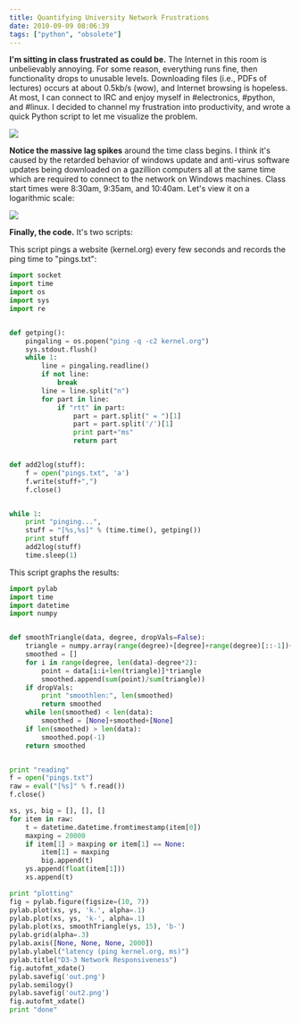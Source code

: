 ```yaml
---
title: Quantifying University Network Frustrations
date: 2010-09-09 08:06:39
tags: ["python", "obsolete"]
---
```




__I'm sitting in class frustrated as could be.__ The Internet in this room is unbelievably annoying.  For some reason, everything runs fine, then functionality drops to unusable levels.  Downloading files (i.e., PDFs of lectures) occurs at about 0.5kb/s (wow), and Internet browsing is hopeless.  At most, I can connect to IRC and enjoy myself in #electronics, #python, and #linux. I decided to channel my frustration into productivity, and wrote a quick Python script to let me visualize the problem.

<div class="text-center img-medium">

![](https://swharden.com/static/2010/09/09/out.png)

</div>

__Notice the massive lag spikes__ around the time class begins. I think it's caused by the retarded behavior of windows update and anti-virus software updates being downloaded on a gazillion computers all at the same time which are required to connect to the network on Windows machines. Class start times were 8:30am, 9:35am, and 10:40am.  Let's view it on a logarithmic scale:

<div class="text-center img-medium">

![](https://swharden.com/static/2010/09/09/out2.png)

</div>

__Finally, the code.__ It's two scripts:

This script pings a website (kernel.org) every few seconds and records the ping time to "pings.txt":

```python
import socket
import time
import os
import sys
import re


def getping():
    pingaling = os.popen("ping -q -c2 kernel.org")
    sys.stdout.flush()
    while 1:
        line = pingaling.readline()
        if not line:
            break
        line = line.split("n")
        for part in line:
            if "rtt" in part:
                part = part.split(" = ")[1]
                part = part.split('/')[1]
                print part+"ms"
                return part


def add2log(stuff):
    f = open("pings.txt", 'a')
    f.write(stuff+",")
    f.close()


while 1:
    print "pinging...",
    stuff = "[%s,%s]" % (time.time(), getping())
    print stuff
    add2log(stuff)
    time.sleep(1)
```

This script graphs the results:

```python
import pylab
import time
import datetime
import numpy


def smoothTriangle(data, degree, dropVals=False):
    triangle = numpy.array(range(degree)+[degree]+range(degree)[::-1])+1
    smoothed = []
    for i in range(degree, len(data)-degree*2):
        point = data[i:i+len(triangle)]*triangle
        smoothed.append(sum(point)/sum(triangle))
    if dropVals:
        print "smoothlen:", len(smoothed)
        return smoothed
    while len(smoothed) < len(data):
        smoothed = [None]+smoothed+[None]
    if len(smoothed) > len(data):
        smoothed.pop(-1)
    return smoothed


print "reading"
f = open("pings.txt")
raw = eval("[%s]" % f.read())
f.close()

xs, ys, big = [], [], []
for item in raw:
    t = datetime.datetime.fromtimestamp(item[0])
    maxping = 20000
    if item[1] > maxping or item[1] == None:
        item[1] = maxping
        big.append(t)
    ys.append(float(item[1]))
    xs.append(t)

print "plotting"
fig = pylab.figure(figsize=(10, 7))
pylab.plot(xs, ys, 'k.', alpha=.1)
pylab.plot(xs, ys, 'k-', alpha=.1)
pylab.plot(xs, smoothTriangle(ys, 15), 'b-')
pylab.grid(alpha=.3)
pylab.axis([None, None, None, 2000])
pylab.ylabel("latency (ping kernel.org, ms)")
pylab.title("D3-3 Network Responsiveness")
fig.autofmt_xdate()
pylab.savefig('out.png')
pylab.semilogy()
pylab.savefig('out2.png')
fig.autofmt_xdate()
print "done"
```
